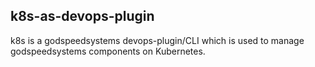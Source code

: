 ## k8s-as-devops-plugin 

k8s is a godspeedsystems devops-plugin/CLI which is used to manage godspeedsystems components on Kubernetes.
